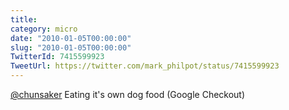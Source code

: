 ```yaml
---
title: 
category: micro
date: "2010-01-05T00:00:00"
slug: "2010-01-05T00:00:00"
TwitterId: 7415599923
TweetUrl: https://twitter.com/mark_philpot/status/7415599923
---
```


[@chunsaker](https://twitter.com/chunsaker) Eating it's own dog food (Google
Checkout)
